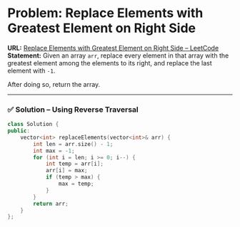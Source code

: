 # Problem: Replace Elements with Greatest Element on Right Side  

**URL:** [Replace Elements with Greatest Element on Right Side – LeetCode](https://leetcode.com/problems/replace-elements-with-greatest-element-on-right-side/)  
**Statement:** Given an array `arr`, replace every element in that array with the greatest element among the elements to its right, and replace the last element with `-1`.  

After doing so, return the array.  

---
### ✅ Solution – Using Reverse Traversal  
```cpp
class Solution {
public:
    vector<int> replaceElements(vector<int>& arr) {
        int len = arr.size() - 1;
        int max = -1;
        for (int i = len; i >= 0; i--) {
            int temp = arr[i];
            arr[i] = max;
            if (temp > max) {
                max = temp;
            }
        }
        return arr;
    }
};
```